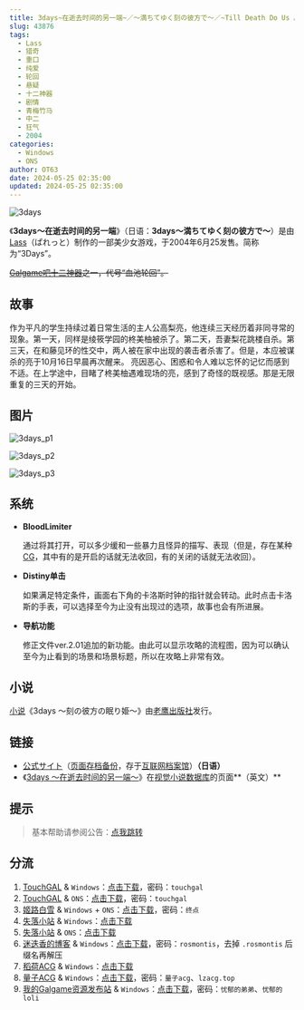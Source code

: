 ```yaml
---
title: 3days~在逝去时间的另一端~／～満ちてゆく刻の彼方で～／~Till Death Do Us A Part~
slug: 43876
tags:
  - Lass
  - 猎奇
  - 重口
  - 纯爱
  - 轮回
  - 悬疑
  - 十二神器
  - 剧情
  - 青梅竹马
  - 中二
  - 狂气
  - 2004
categories:
  - Windows
  - ONS
author: OT63
date: 2024-05-25 02:35:00
updated: 2024-05-25 02:35:00
---
```


![3days](https://static.saop.cc/vns/img/3days.webp)

《**3days～在逝去时间的另一端**》（日语：**3days～満ちてゆく刻の彼方で～**）是由[Lass](https://zh.moegirl.org.cn/index.php?title=Lass&action=edit&redlink=1)（ぱれっと）制作的一部美少女游戏，于2004年6月25发售。简称为“3Days”。

~~[Galgame吧十二神器](https://zh.moegirl.org.cn/Galgame吧十二神器)之一，代号“血池轮回”。~~

<!-- more -->

## 故事

作为平凡的学生持续过着日常生活的主人公高梨亮，他连续三天经历着非同寻常的现象。第一天，同样是绫筱学园的柊美柚被杀了。第二天，吾妻梨花跳楼自杀。第三天，在和藤见环的性交中，两人被在家中出现的袭击者杀害了。但是，本应被谋杀的亮于10月16日早晨再次醒来。 亮因恶心、困惑和令人难以忘怀的记忆而感到不适。在上学途中，目睹了柊美柚遇难现场的亮，感到了奇怪的既视感。那是无限重复的三天的开始。

## 图片

![3days_p1](https://static.saop.cc/vns/img/3days_p1.webp)

![3days_p2](https://static.saop.cc/vns/img/3days_p2.webp)

![3days_p3](https://static.saop.cc/vns/img/3days_p3.webp)

## 系统

- **BloodLimiter**

  通过将其打开，可以多少缓和一些暴力且怪异的描写、表现（但是，存在某种[CG](https://zh.wikipedia.org/wiki/電腦圖形)，其中有的是开启的话就无法收回，有的关闭的话就无法收回）。

- **Distiny单击**

  如果满足特定条件，画面右下角的卡洛斯时钟的指针就会转动。此时点击卡洛斯的手表，可以选择至今为止没有出现过的选项，故事也会有所进展。

- **导航功能**

  修正文件ver.2.01追加的新功能。由此可以显示攻略的流程图，因为可以确认至今为止看到的场景和场景标题，所以在攻略上非常有效。

## 小说

[小说](https://zh.wikipedia.org/wiki/小說)《3days 〜刻の彼方の眠り姫〜》由[老鹰出版社](https://zh.wikipedia.org/w/index.php?title=老鹰出版社&action=edit&redlink=1)发行。

## 链接

- [公式サイト](http://lass.jp/)（[页面存档备份](https://web.archive.org/web/20090826085207/http://lass.jp/)，存于[互联网档案馆](https://zh.wikipedia.org/wiki/互联网档案馆)）**（日语）**
- 《[3days ～在逝去时间的另一端～](https://vndb.org/v1085)》在[视觉小说数据库](https://zh.wikipedia.org/wiki/視覺小說數據庫)的页面**（英文）**

## 提示

> 基本帮助请参阅公告：[点我跳转](/)

## 分流

1. [TouchGAL](https://www.touchgal.io/) & `Windows`：[点击下载](https://pan.touchgal.net/s/GXwUX)，密码：`touchgal`
2. [TouchGAL](https://www.touchgal.io/) & `ONS`：[点击下载](https://pan.touchgal.net/s/OExFW)，密码：`touchgal`
3. [姬路白雪](https://pan.jlbx.xyz/) & `Windows` + `ONS`：[点击下载](https://pan.jlbx.xyz/?s=3days)，密码：`终点`
4. [失落小站](https://www.shinnku.com/) & `Windows`：[点击下载](https://www.shinnku.com/api/download/0/win/3days~%E5%9C%A8%E9%80%9D%E5%8E%BB%E6%97%B6%E9%97%B4%E7%9A%84%E5%8F%A6%E4%B8%80%E7%AB%AF.7z)
5. [失落小站](https://www.shinnku.com/) & `ONS`：[点击下载](https://www.shinnku.com/api/download/0/ons/3days.zip)
6. [迷迭香的博客](https://rosmontis.com/) & `Windows`：[点击下载](https://drive.rosmontis.com/s/bKKU5)，密码：`rosmontis`，去掉 `.rosmontis` 后缀名再解压
7. [稻荷ACG](https://amoebi.com/) & `Windows`：[点击下载](https://sakustar.top/art/530)
8. [量子ACG](https://lzacg.org/) & `Windows`：[点击下载](https://lzacg.org/4940)，密码：`量子acg`、`lzacg.top`
9. [我的Galgame资源发布站](https://www.ttloli.com/) & `Windows`：[点击下载](https://www.ttloli.com/3days.html)，密码：`忧郁的弟弟`、`忧郁的loli`
